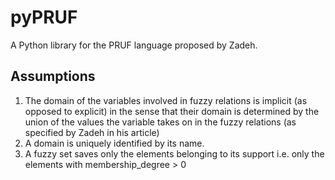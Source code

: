 # pyPRUF
A Python library for the PRUF language proposed by Zadeh.

## Assumptions
1. The domain of the variables involved in fuzzy relations is implicit (as opposed to explicit) in the sense that their domain is determined by the union of the values the variable takes on in the fuzzy relations (as specified by Zadeh in his article)
2. A domain is uniquely identified by its name.
3. A fuzzy set saves only the elements belonging to its support i.e. only the elements with membership_degree > 0